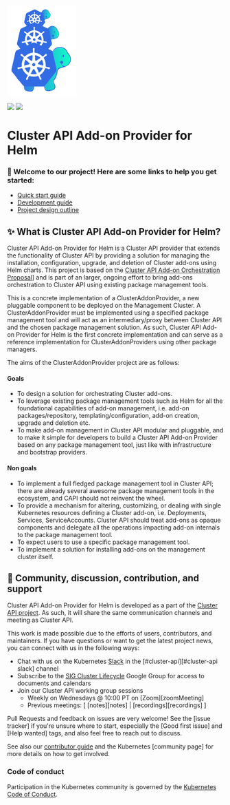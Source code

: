 <a href="https://cluster-api.sigs.k8s.io"><img alt="capi" src="./logos/kubernetes-cluster-logos_final-02.svg" width="160x" /></a>
<p>
<a href="https://godoc.org/sigs.k8s.io/cluster-api"><img src="https://godoc.org/sigs.k8s.io/cluster-api?status.svg"></a>
<!-- join kubernetes slack channel for cluster-api -->
<a href="http://slack.k8s.io/">
<img src="https://img.shields.io/badge/join%20slack-%23cluster--api-brightgreen"></a>
</p>

# Cluster API Add-on Provider for Helm

### 👋 Welcome to our project! Here are some links to help you get started:

- [Quick start guide](./docs/quick-start.md)
- [Development guide](./docs/development.md)
- [Project design outline](https://github.com/kubernetes-sigs/cluster-api/blob/main/docs/proposals/20220712-cluster-api-addon-orchestration.md)

## ✨ What is Cluster API Add-on Provider for Helm?

Cluster API Add-on Provider for Helm is a Cluster API provider that extends the functionality of Cluster API by providing a solution for managing the installation, configuration, upgrade, and deletion of Cluster add-ons using Helm charts. This project is based on the [Cluster API Add-on Orchestration Proposal](https://github.com/kubernetes-sigs/cluster-api/blob/main/docs/proposals/20220712-cluster-api-addon-orchestration.md)] and is part of an larger, ongoing effort to bring add-ons orchestration to Cluster API using existing package management tools. 

This is a concrete implementation of a ClusterAddonProvider, a new pluggable component to be deployed on the Management Cluster. A ClusterAddonProvider must be implemented using a specified package management tool and will act as an intermediary/proxy between Cluster API and the chosen package management solution. As such, Cluster API Add-on Provider for Helm is the first concrete implementation and can serve as a reference implementation for ClusterAddonProviders using other package managers.

The aims of the ClusterAddonProvider project are as follows:

#### Goals

- To design a solution for orchestrating Cluster add-ons.
- To leverage existing package management tools such as Helm for all the foundational capabilities of add-on management, i.e. add-on packages/repository, templating/configuration, add-on creation, upgrade and deletion etc. 
- To make add-on management in Cluster API modular and pluggable, and to make it simple for developers to build a Cluster API Add-on Provider based on any package management tool, just like with infrastructure and bootstrap providers.

#### Non goals

- To implement a full fledged package management tool in Cluster API; there are already several awesome package management tools in the ecosystem, and CAPI should not reinvent the wheel. 
- To provide a mechanism for altering, customizing, or dealing with single Kubernetes resources defining a Cluster add-on, i.e. Deployments, Services, ServiceAccounts. Cluster API should treat add-ons as opaque components and delegate all the operations impacting add-on internals to the package management tool.
- To expect users to use a specific package management tool.
- To implement a solution for installing add-ons on the management cluster itself.

## 🤗 Community, discussion, contribution, and support

Cluster API Add-on Provider for Helm is developed as a part of the [Cluster API project](https://github.com/kubernetes-sigs/cluster-api). As such, it will share the same communication channels and meeting as Cluster API.

This work is made possible due to the efforts of users, contributors, and maintainers. If you have questions or want to get the latest project news, you can connect with us in the following ways:

- Chat with us on the Kubernetes [Slack](http://slack.k8s.io/) in the [#cluster-api][#cluster-api slack] channel
- Subscribe to the [SIG Cluster Lifecycle](https://groups.google.com/forum/#!forum/kubernetes-sig-cluster-lifecycle) Google Group for access to documents and calendars
- Join our Cluster API working group sessions
    - Weekly on Wednesdays @ 10:00 PT on [Zoom][zoomMeeting]
    - Previous meetings: \[ [notes][notes] | [recordings][recordings] \]

Pull Requests and feedback on issues are very welcome!
See the [issue tracker] if you're unsure where to start, especially the [Good first issue] and [Help wanted] tags, and
also feel free to reach out to discuss.

See also our [contributor guide](CONTRIBUTING.md) and the Kubernetes [community page] for more details on how to get involved.

### Code of conduct

Participation in the Kubernetes community is governed by the [Kubernetes Code of Conduct](code-of-conduct.md).

